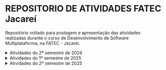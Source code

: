 # REPOSITORIO DE ATIVIDADES FATEC Jacareí
  Repositório voltado para postagem e apresentação das atividades realizadas durante o curso de Desenvolvimento de Software Multiplataforma, na FATEC - Jacareí.

<details>
<summary> Atividades do 2º semestre de 2024 </summary>

 | Desenvolvimento WEB |
 |----|
 | [`Atividade 1`](./2s2024/DesenvolvimentoWeb/lista1/) |
 | [`Atividade 2`](./2s2024/DesenvolvimentoWeb/lista2.html) |
 | [`Atividade 3`](./2s2024/DesenvolvimentoWeb/atividade3-240917/)|
 | [`Atividade 4`](./2s2024/DesenvolvimentoWeb/241001/)|
 | [`Atividade 5`](./2s2024/DesenvolvimentoWeb/lista5)|
 | [`Atividade 6 - Bootstrap`](./2s2024/DesenvolvimentoWeb/bootstrap/)|
 | [`Atividade 7`](./2s2024/DesenvolvimentoWeb/lista7/)|
 
 | Algoritimo (atividades de revisão)|
 |----|
 | [`Atividade Aula 6`](./2s2024/Algoritmo/AtividadeAula6/) |
 | [`Atividade 1`](./2s2024/Algoritmo/atividade1) |
 | [`Atividade 2`](./2s2024/Algoritmo/atividade2) |
 | [`Atividade 3`](./2s2024/Algoritmo/atividade3) |
 | [`Atividade 4`](./2s2024/Algoritmo/atividade4) |

 | Modelagem de Banco de Dados |
 |----|
 | [`Atividade 1`](./2s2024/MB/atividade1/lista1.txt) |
 | [`Atividade 2`](./2s2024/MB/atividade2/atvReposicao20-11.txt) |
</details>
<details>
<summary> Atividades do 1º semestre de 2025 </summary>

 | Programação Web II |
 |----|
 | [`Atividade 1`](./1s2025/web2/Atv1Props/front/) |
 | [`Atividade 2`](./1s2025/web2/atvContext/front/) |
 | [`Atividade 3`](./1s2025/web2/atv3/front/) |
 | [`Atividade 4`](./1s2025/web2/atv4/front/) |
 | [`Atividade 5`](./1s2025/web2/atv5) |
 | [`Atividade 6`](./1s2025/web2/atv6) |
 | [`Atividade 7`](./1s2025/web2/atv7/) |
 | [`Atividade 8`](./1s2025/web2/atividade8/) |

 | Matematica para Computação |
 |----|
 | [`Atividade individual 1`](./1s2025/matComputacao/exercicioIndividual1) |

 | Estrutura de Dados |
 |----|
 | [`Atividade individual 1`](./1s2025/EstruturaDados/exercicioIndividual1/) |
 
 | Tecnicas de Programação |
 |----|
 | [`Aula 4`](./1s2025/TecProg/Aula4/) |
 | [`Aula 5`](./1s2025/TecProg/Aula5/) |
 | [`Aula 6`](./1s2025/TecProg/Aula6/) |
 </details>

<details>
<summary> Atividades do 2º semestre de 2025 </summary>

 | Programação Web III |
 |----|
 | [`Atividade 1`](./2s2025/web3/atividade1/) |
 | [`Atividade 2`](./2s2025/web3/atividade2/) |

 | Técnicas de programação II |
 |----|
 | [`Atividade Revisão`](./2s2025/tecProg2/atividadeRevisao/) |
 | [`Atividade Tratamento de Dados`](./2s2025/tecProg2/atividadeTratamentoDados/) |
 | [`Atividade Envio E-mail`](./2s2025/tecProg2/atividadeEmail/) |

 | Banco de Dados Não Relacional |
 | [`Atividade 1 - Revisão`](./2s2025/DB/atividadeRevisao1/) |

</details>

